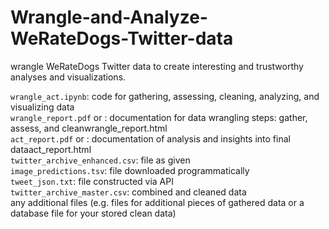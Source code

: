 # Wrangle-and-Analyze-WeRateDogs-Twitter-data
wrangle WeRateDogs Twitter data to create interesting and trustworthy analyses and visualizations.


`wrangle_act.ipynb`: code for gathering, assessing, cleaning, analyzing, and visualizing data
<br>
`wrangle_report.pdf` or : documentation for data wrangling steps: gather, assess, and cleanwrangle_report.html <br>
`act_report.pdf` or : documentation of analysis and insights into final dataact_report.html<br>
`twitter_archive_enhanced.csv`: file as given<br>
`image_predictions.tsv`: file downloaded programmatically<br>
`tweet_json.txt`: file constructed via API<br>
`twitter_archive_master.csv`: combined and cleaned data<br>
any additional files (e.g. files for additional pieces of gathered data or a database file for your stored clean data)<br>

